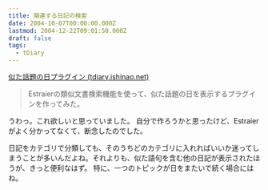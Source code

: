 ```yaml
---
title: 関連する日記の検索
date: 2004-10-07T00:00:00.000Z
lastmod: 2004-12-22T09:01:50.000Z
draft: false
tags:
  - tDiary
---
```


[似た話題の日プラグイン (tdiary.ishinao.net)](http://tdiary.ishinao.net/20040805.html#p06)

> Estraierの類似文書検索機能を使って、似た話題の日を表示するプラグインを作ってみた。

うわっ。これ欲しいと思っていました。 自分で作ろうかと思ったけど、Estraierがよく分かってなくて、断念したのでした。

日記をカテゴリで分類しても、そのうちどのカテゴリに入れればいいか迷ってしまうことが多いんだよね。それよりも、似た語句を含む他の日記が表示されたほうが、きっと便利なはず。 特に、一つのトピックが日をまたいで続く場合にはね。
